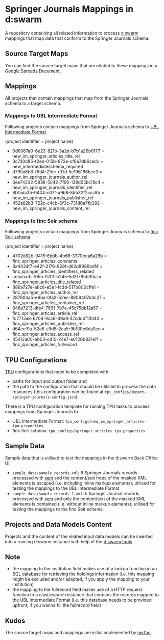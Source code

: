 # Springer Journals Mappings in d:swarm

A repository containing all related information to process [d:swarm](http://dswarm.org) mappings that map data that conform to the Springer Journals schema.

## Source Target Maps

You can find the source target maps that are related to these mappings in a [Google Spreads Document](https://docs.google.com/spreadsheets/d/1An31LD1CcoRbfhLOnsnChXvPQb7ydhL2K9Z_2BW1qJg/edit?usp=sharing).

## Mappings

All projects that contain mappings that map from the Springer Journals schema to a target schema.

### Mappings to UBL Intermediate Format

Following projects contain mappings from Springer Journals schema to [UBL Intermediate Format](https://github.com/ubleipzig/intermediateschema/blob/master/is-0.9.json)

(project identifier = project name)

 * 0d0087a0-6e23-821b-3a2d-b7b1a26b0177 = new_im_springer_articles_title_rel
 * 3c740d85-f2ed-015b-872e-cf6a7db6cedc = new_intermediateschema_required
 * d790a8b8-f6d4-21de-c17d-5e196166bee3 = new_im_springer_journals_author_rel
 * 6ee74302-5838-5042-7f95-138d55bc18c4 = new_im_springer_journals_identifier_rel
 * 8b15da35-0404-c07f-a9b8-8bb32f2ccc9b = new_im_springer_journals_publisher_rel
 * 452a62b3-722c-c4cb-6f3c-731d0a7fb392 = new_im_springer_journals_content_rel

### Mappings to finc Solr schema

Following projects contain mappings from Springer Journals schema to [finc Solr schema](https://github.com/finc/index/blob/master/schema.xml)

(project identifier = project name)

 * 4702d82b-9416-6b0b-4b66-3370eca6a26b = finc_springer_articles_constants
 * 8a443df7-e42f-3176-828f-d62d8989bdf4 = finc_springer_articles_identifiers_related
 * cc5cbafb-f05b-0701-b245-5d3f785b9fba = finc_springer_articles_title_related
 * 886a727e-a8c8-e5e1-fcdd-517b800cffe1 = finc_springer_articles_author_rel
 * 287804a5-e96a-0fa2-52ec-8909407d4c27 = finc_springer_articles_container_rel
 * 946e7213-dfe4-7661-7b7e-45c75bb12a57 = finc_springer_articles_article_rel
 * fd7713a8-6704-9ca6-49a8-47cdddf13040 = finc_springer_articles_publisher_rel
 * d64ecf9a-52a6-c9d8-2ca5-9b130e6da0cd = finc_springer_articles_access_rel
 * 45412a00-eb03-cd10-24e7-e0126b831e1f = finc_springer_articles_fullrecord

## TPU Configurations

[TPU](https://github.com/dswarm/task-processing-unit-for-dswarm) configurations that need to be completed with
 * paths for input and output folder and 
 * the path to the configuration that should be utilised to process the data resources (this configuration can be found at ````tpu_configs/import-springer-journals-config.json````).

There is a TPU configuration template for running TPU tasks to process mappings from Springer Journals to
 * UBL Intermediate Format: ````tpu_configs/new_im_springer_articles-tpu.properties````
 * finc Solr schema: ````tpu_configs/springer_articles_tpu.properties````

## Sample Data

Sample data that is utilised to test the mappings in the d:swarm Back Office UI

 * ````sample_data/sample_records.xml````: 8 Springer Journals records processed with [xem](https://github.com/dswarm/xml-elements-masker) and the content/sub trees of the masked XML elements is escaped (i.e. including inline markup elements); utilised for testing the mappings to the UBL Intermediate Format
 * ````sample_data/sample_records_2.xml````: 5 Springer Journal records processed with [xem](https://github.com/dswarm/xml-elements-masker) and only the content/text of the masked XML elements is contained (i.e. without inline markup elements); utilised for testing the mappings to the finc Solr schema

## Projects and Data Models Content

Projects and the content of the related input data models can be inserted into a running d:swarm instance with help of the [d:swarm tools](https://github.com/dswarm/dswarm-tools)

## Note
 
 * the mapping to the institution field makes use of a lookup function in an SQL database for retrieving the holdings information (i.e. this mapping might be excluded and/or adapted, if you apply the mapping to your institution)
 * the mapping to the fullrecord field makes use of a HTTP request function to a elasticsearch instance that contains the records mapped to the UBL Intermediate Format (i.e. this database needs to be provided upfront, if you wanna fill the fullrecord field)

## Kudos

The source target maps and mappings are initial implemented by [gertho](https://github.com/gertho).
